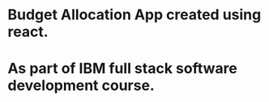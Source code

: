 # Budget Allocation App created using react.
# As part of IBM full stack software development course.
